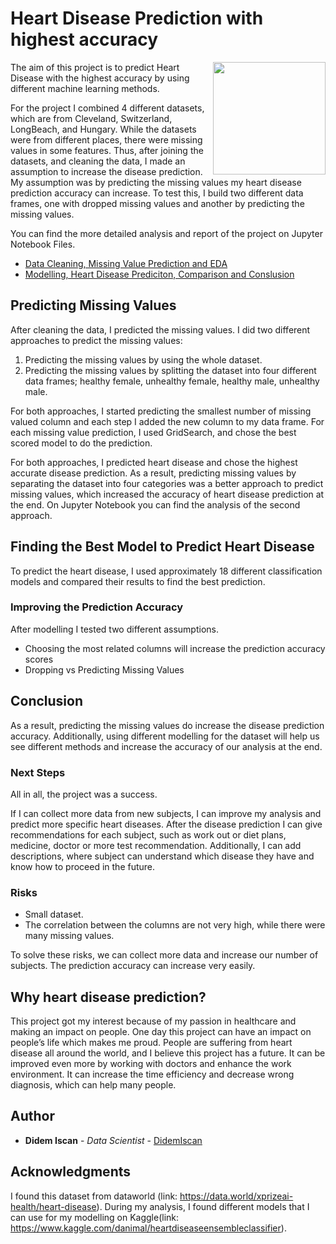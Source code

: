 # Heart Disease Prediction with highest accuracy

<img align="right" src="/DSI7_CapstoneProject/Datasets/image.png" width="180">
      
The aim of this project is to predict Heart Disease with the highest accuracy by using different machine learning methods.

For the project I combined 4 different datasets, which are from Cleveland, Switzerland, LongBeach, and Hungary. While the datasets were from different places, there were missing values in some features. Thus, after joining the datasets, and cleaning the data, I made an assumption to increase the disease prediction. My assumption was by predicting the missing values my heart disease prediction accuracy can increase. To test this, I build two different data frames, one with dropped missing values and another by predicting the missing values.

You can find the more detailed analysis and report of the project on Jupyter Notebook Files. 
- [Data Cleaning, Missing Value Prediction and EDA](https://github.com/DidemIscan/DSI7_CapstoneProject/blob/master/DataCleaning%26MissingValuePrediction%26EDA.ipynb)
- [Modelling, Heart Disease Prediciton, Comparison and Conslusion](https://github.com/DidemIscan/DSI7_CapstoneProject/blob/master/Modelling%26HeartDiseasePrediction.ipynb)


## Predicting Missing Values

After cleaning the data, I predicted the missing values. I did two different approaches to predict the missing values:
1.	Predicting the missing values by using the whole dataset.
2.	Predicting the missing values by splitting the dataset into four different data frames; healthy female, unhealthy female, healthy male, unhealthy male.

For both approaches, I started predicting the smallest number of missing valued column and each step I added the new column to my data frame. For each missing value prediction, I used GridSearch, and chose the best scored model to do the prediction.

For both approaches, I predicted heart disease and chose the highest accurate disease prediction. As a result, predicting missing values by separating the dataset into four categories was a better approach to predict missing values, which increased the accuracy of heart disease prediction at the end. On Jupyter Notebook you can find the analysis of the second approach. 


## Finding the Best Model to Predict Heart Disease

To predict the heart disease, I used approximately 18 different classification models and compared their results to find the best prediction. 


### Improving the Prediction Accuracy

After modelling I tested two different assumptions. 
- Choosing the most related columns will increase the prediction accuracy scores 
- Dropping vs Predicting Missing Values  
  
  
## Conclusion

As a result, predicting the missing values do increase the disease prediction accuracy. Additionally, using different modelling for the dataset will help us see different methods and increase the accuracy of our analysis at the end.


### Next Steps

All in all, the project was a success. 

If I can collect more data from new subjects, I can improve my analysis and predict more specific heart diseases. After the disease prediction I can give recommendations for each subject, such as work out or diet plans, medicine, doctor or more test recommendation. Additionally, I can add descriptions, where subject can understand which disease they have and know how to proceed in the future. 


### Risks

- Small dataset.
- The correlation between the columns are not very high, while there were many missing values.

To solve these risks, we can collect more data and increase our number of subjects. The prediction accuracy can increase very easily. 


## Why heart disease prediction? 

This project got my interest because of my passion in healthcare and making an impact on people. One day this project can have an impact on people’s life which makes me proud. People are suffering from heart disease all around the world, and I believe this project has a future. It can be improved even more by working with doctors and enhance the work environment. It can increase the time efficiency and decrease wrong diagnosis, which can help many people. 


## Author

* **Didem Iscan** - *Data Scientist* - [DidemIscan](https://github.com/DidemIscan)

## Acknowledgments

I found this dataset from dataworld (link: https://data.world/xprizeai-health/heart-disease). 
During my analysis, I found different models that I can use for my modelling on Kaggle(link: https://www.kaggle.com/danimal/heartdiseaseensembleclassifier).


